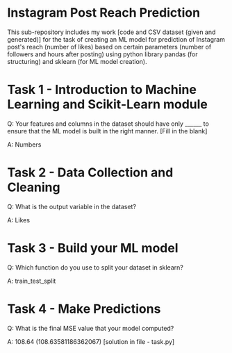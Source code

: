 # Instagram Post Reach Prediction
This sub-repository includes my work [code and CSV dataset (given and generated)] for the task of creating an ML model for prediction of Instagram post's reach (number of likes) based on certain parameters (number of followers and hours after posting) using python library pandas (for structuring) and sklearn (for ML model creation).

# Task 1 - Introduction to Machine Learning and Scikit-Learn module
Q: Your features and columns in the dataset should have only ______ to ensure that the ML model is built in the right manner. [Fill in the blank]

A: Numbers

# Task 2 - Data Collection and Cleaning
Q: What is the output variable in the dataset?

A: Likes

# Task 3 - Build your ML model
Q: Which function do you use to split your dataset in sklearn?

A: train_test_split

# Task 4 - Make Predictions
Q: What is the final MSE value that your model computed?

A: 108.64 (108.63581186362067) [solution in file - task.py]
